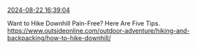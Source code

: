 [2024-08-22 16:39:04](https://mstdn.social/@hill_wanderer/113006657200253239)

Want to Hike Downhill Pain-Free? Here Are Five Tips. <a href="https://www.outsideonline.com/outdoor-adventure/hiking-and-backpacking/how-to-hike-downhill/" target="_blank" rel="nofollow noopener noreferrer" translate="no">https://www.outsideonline.com/outdoor-adventure/hiking-and-backpacking/how-to-hike-downhill/</a>
